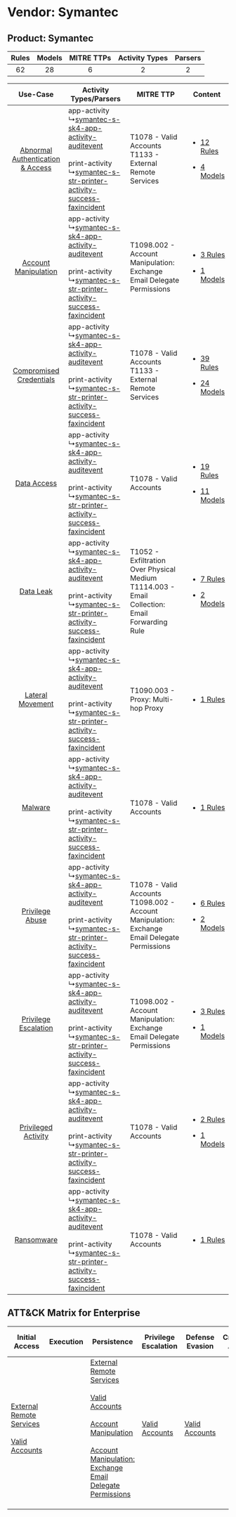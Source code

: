 Vendor: Symantec
================
Product: Symantec
-----------------
| Rules | Models | MITRE TTPs | Activity Types | Parsers |
|:-----:|:------:|:----------:|:--------------:|:-------:|
|  62   |   28   |     6      |       2        |    2    |

|    Use-Case    | Activity Types/Parsers    | MITRE TTP    | Content    |
|:----:| ---- | ---- | ---- |
| [Abnormal Authentication & Access](../../../UseCases/uc_abnormal_authentication_&_access.md) |  app-activity<br> ↳[symantec-s-sk4-app-activity-auditevent](Ps/pC_symantecssk4appactivityauditevent.md)<br><br> print-activity<br> ↳[symantec-s-str-printer-activity-success-faxincident](Ps/pC_symantecsstrprinteractivitysuccessfaxincident.md)<br> | T1078 - Valid Accounts<br>T1133 - External Remote Services<br>    | [<ul><li>12 Rules</li></ul><ul><li>4 Models</li></ul>](RM/r_m_symantec_symantec_Abnormal_Authentication_&_Access.md) |
|    [Account Manipulation](../../../UseCases/uc_account_manipulation.md)    |  app-activity<br> ↳[symantec-s-sk4-app-activity-auditevent](Ps/pC_symantecssk4appactivityauditevent.md)<br><br> print-activity<br> ↳[symantec-s-str-printer-activity-success-faxincident](Ps/pC_symantecsstrprinteractivitysuccessfaxincident.md)<br> | T1098.002 - Account Manipulation: Exchange Email Delegate Permissions<br>    | [<ul><li>3 Rules</li></ul><ul><li>1 Models</li></ul>](RM/r_m_symantec_symantec_Account_Manipulation.md)    |
|          [Compromised Credentials](../../../UseCases/uc_compromised_credentials.md)          |  app-activity<br> ↳[symantec-s-sk4-app-activity-auditevent](Ps/pC_symantecssk4appactivityauditevent.md)<br><br> print-activity<br> ↳[symantec-s-str-printer-activity-success-faxincident](Ps/pC_symantecsstrprinteractivitysuccessfaxincident.md)<br> | T1078 - Valid Accounts<br>T1133 - External Remote Services<br>    | [<ul><li>39 Rules</li></ul><ul><li>24 Models</li></ul>](RM/r_m_symantec_symantec_Compromised_Credentials.md)         |
|    [Data Access](../../../UseCases/uc_data_access.md)    |  app-activity<br> ↳[symantec-s-sk4-app-activity-auditevent](Ps/pC_symantecssk4appactivityauditevent.md)<br><br> print-activity<br> ↳[symantec-s-str-printer-activity-success-faxincident](Ps/pC_symantecsstrprinteractivitysuccessfaxincident.md)<br> | T1078 - Valid Accounts<br>    | [<ul><li>19 Rules</li></ul><ul><li>11 Models</li></ul>](RM/r_m_symantec_symantec_Data_Access.md)    |
|    [Data Leak](../../../UseCases/uc_data_leak.md)    |  app-activity<br> ↳[symantec-s-sk4-app-activity-auditevent](Ps/pC_symantecssk4appactivityauditevent.md)<br><br> print-activity<br> ↳[symantec-s-str-printer-activity-success-faxincident](Ps/pC_symantecsstrprinteractivitysuccessfaxincident.md)<br> | T1052 - Exfiltration Over Physical Medium<br>T1114.003 - Email Collection: Email Forwarding Rule<br> | [<ul><li>7 Rules</li></ul><ul><li>2 Models</li></ul>](RM/r_m_symantec_symantec_Data_Leak.md)    |
|    [Lateral Movement](../../../UseCases/uc_lateral_movement.md)    |  app-activity<br> ↳[symantec-s-sk4-app-activity-auditevent](Ps/pC_symantecssk4appactivityauditevent.md)<br><br> print-activity<br> ↳[symantec-s-str-printer-activity-success-faxincident](Ps/pC_symantecsstrprinteractivitysuccessfaxincident.md)<br> | T1090.003 - Proxy: Multi-hop Proxy<br>    | [<ul><li>1 Rules</li></ul>](RM/r_m_symantec_symantec_Lateral_Movement.md)    |
|    [Malware](../../../UseCases/uc_malware.md)    |  app-activity<br> ↳[symantec-s-sk4-app-activity-auditevent](Ps/pC_symantecssk4appactivityauditevent.md)<br><br> print-activity<br> ↳[symantec-s-str-printer-activity-success-faxincident](Ps/pC_symantecsstrprinteractivitysuccessfaxincident.md)<br> | T1078 - Valid Accounts<br>    | [<ul><li>1 Rules</li></ul>](RM/r_m_symantec_symantec_Malware.md)    |
|    [Privilege Abuse](../../../UseCases/uc_privilege_abuse.md)    |  app-activity<br> ↳[symantec-s-sk4-app-activity-auditevent](Ps/pC_symantecssk4appactivityauditevent.md)<br><br> print-activity<br> ↳[symantec-s-str-printer-activity-success-faxincident](Ps/pC_symantecsstrprinteractivitysuccessfaxincident.md)<br> | T1078 - Valid Accounts<br>T1098.002 - Account Manipulation: Exchange Email Delegate Permissions<br>  | [<ul><li>6 Rules</li></ul><ul><li>2 Models</li></ul>](RM/r_m_symantec_symantec_Privilege_Abuse.md)    |
|    [Privilege Escalation](../../../UseCases/uc_privilege_escalation.md)    |  app-activity<br> ↳[symantec-s-sk4-app-activity-auditevent](Ps/pC_symantecssk4appactivityauditevent.md)<br><br> print-activity<br> ↳[symantec-s-str-printer-activity-success-faxincident](Ps/pC_symantecsstrprinteractivitysuccessfaxincident.md)<br> | T1098.002 - Account Manipulation: Exchange Email Delegate Permissions<br>    | [<ul><li>3 Rules</li></ul><ul><li>1 Models</li></ul>](RM/r_m_symantec_symantec_Privilege_Escalation.md)    |
|    [Privileged Activity](../../../UseCases/uc_privileged_activity.md)    |  app-activity<br> ↳[symantec-s-sk4-app-activity-auditevent](Ps/pC_symantecssk4appactivityauditevent.md)<br><br> print-activity<br> ↳[symantec-s-str-printer-activity-success-faxincident](Ps/pC_symantecsstrprinteractivitysuccessfaxincident.md)<br> | T1078 - Valid Accounts<br>    | [<ul><li>2 Rules</li></ul><ul><li>1 Models</li></ul>](RM/r_m_symantec_symantec_Privileged_Activity.md)    |
|    [Ransomware](../../../UseCases/uc_ransomware.md)    |  app-activity<br> ↳[symantec-s-sk4-app-activity-auditevent](Ps/pC_symantecssk4appactivityauditevent.md)<br><br> print-activity<br> ↳[symantec-s-str-printer-activity-success-faxincident](Ps/pC_symantecsstrprinteractivitysuccessfaxincident.md)<br> | T1078 - Valid Accounts<br>    | [<ul><li>1 Rules</li></ul>](RM/r_m_symantec_symantec_Ransomware.md)    |

ATT&CK Matrix for Enterprise
----------------------------
| Initial Access                                                                                                                                   | Execution | Persistence                                                                                                                                                                                                                                                                                                                                 | Privilege Escalation                                                | Defense Evasion                                                     | Credential Access | Discovery | Lateral Movement | Collection                                                                                                                                                            | Command and Control                                                                                                                       | Exfiltration                                                                           | Impact |
| ------------------------------------------------------------------------------------------------------------------------------------------------ | --------- | ------------------------------------------------------------------------------------------------------------------------------------------------------------------------------------------------------------------------------------------------------------------------------------------------------------------------------------------- | ------------------------------------------------------------------- | ------------------------------------------------------------------- | ----------------- | --------- | ---------------- | --------------------------------------------------------------------------------------------------------------------------------------------------------------------- | ----------------------------------------------------------------------------------------------------------------------------------------- | -------------------------------------------------------------------------------------- | ------ |
| [External Remote Services](https://attack.mitre.org/techniques/T1133)<br><br>[Valid Accounts](https://attack.mitre.org/techniques/T1078)<br><br> |           | [External Remote Services](https://attack.mitre.org/techniques/T1133)<br><br>[Valid Accounts](https://attack.mitre.org/techniques/T1078)<br><br>[Account Manipulation](https://attack.mitre.org/techniques/T1098)<br><br>[Account Manipulation: Exchange Email Delegate Permissions](https://attack.mitre.org/techniques/T1098/002)<br><br> | [Valid Accounts](https://attack.mitre.org/techniques/T1078)<br><br> | [Valid Accounts](https://attack.mitre.org/techniques/T1078)<br><br> |                   |           |                  | [Email Collection](https://attack.mitre.org/techniques/T1114)<br><br>[Email Collection: Email Forwarding Rule](https://attack.mitre.org/techniques/T1114/003)<br><br> | [Proxy: Multi-hop Proxy](https://attack.mitre.org/techniques/T1090/003)<br><br>[Proxy](https://attack.mitre.org/techniques/T1090)<br><br> | [Exfiltration Over Physical Medium](https://attack.mitre.org/techniques/T1052)<br><br> |        |